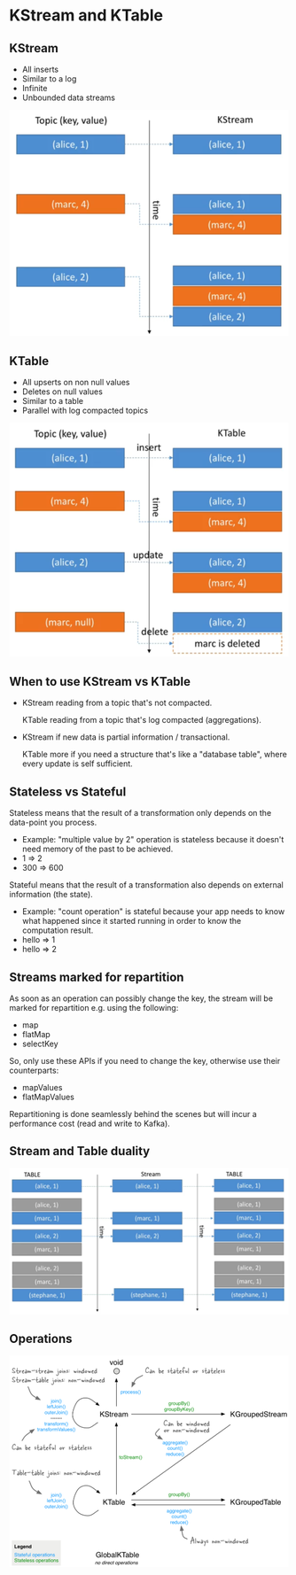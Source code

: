 # KStream and KTable

## KStream

- All inserts
- Similar to a log
- Infinite
- Unbounded data streams

![KStream](images/kstream.png)

## KTable

- All upserts on non null values
- Deletes on null values
- Similar to a table
- Parallel with log compacted topics

![KTable](images/ktable.png)

## When to use KStream vs KTable

- KStream reading from a topic that's not compacted.

  KTable reading from a topic that's log compacted (aggregations).

- KStream if new data is partial information / transactional.

  KTable more if you need a structure that's like a "database table", where every update is self sufficient.

## Stateless vs Stateful

Stateless means that the result of a transformation only depends on the data-point you process.

- Example: "multiple value by 2" operation is stateless because it doesn't need memory of the past to be achieved.
- 1 => 2
- 300 => 600

Stateful means that the result of a transformation also depends on external information (the state).

- Example: "count operation" is stateful because your app needs to know what happened since it started running in order to know the computation result.
- hello => 1
- hello => 2

## Streams marked for repartition

As soon as an operation can possibly change the key, the stream will be marked for repartition e.g. using the following:

- map
- flatMap
- selectKey

So, only use these APIs if you need to change the key, otherwise use their counterparts:

- mapValues
- flatMapValues

Repartitioning is done seamlessly behind the scenes but will incur a performance cost (read and write to Kafka).

## Stream and Table duality

![Stream and table duality](images/stream-table-duality.png)

## Operations

![Operations](images/streams-tables-operations.png)